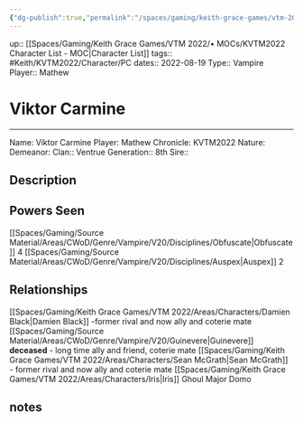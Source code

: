 ```yaml
---
{"dg-publish":true,"permalink":"/spaces/gaming/keith-grace-games/vtm-2022/areas/characters/viktor-carmine/","dgHomeLink":true,"dgPassFrontmatter":true}
---
```


up:: [[Spaces/Gaming/Keith Grace Games/VTM 2022/• MOCs/KVTM2022 Character List - MOC|Character List]]
tags:: #Keith/KVTM2022/Character/PC
dates:: 2022-08-19
Type:: Vampire
Player:: Mathew

# Viktor Carmine
___

Name: Viktor Carmine
Player:  Mathew
Chronicle: KVTM2022
Nature:
Demeanor:
Clan:: Ventrue
Generation:: 8th
Sire::
## Description



## Powers Seen
[[Spaces/Gaming/Source Material/Areas/CWoD/Genre/Vampire/V20/Disciplines/Obfuscate|Obfuscate]] 4
[[Spaces/Gaming/Source Material/Areas/CWoD/Genre/Vampire/V20/Disciplines/Auspex|Auspex]] 2



## Relationships
[[Spaces/Gaming/Keith Grace Games/VTM 2022/Areas/Characters/Damien Black|Damien Black]] -former rival and now ally and coterie mate
[[Spaces/Gaming/Source Material/Areas/CWoD/Genre/Vampire/V20/Guinevere|Guinevere]] **deceased** - long time ally and friend, coterie mate 
[[Spaces/Gaming/Keith Grace Games/VTM 2022/Areas/Characters/Sean McGrath|Sean McGrath]] - former rival and now ally and coterie mate
[[Spaces/Gaming/Keith Grace Games/VTM 2022/Areas/Characters/Iris|Iris]] Ghoul Major Domo


## notes

